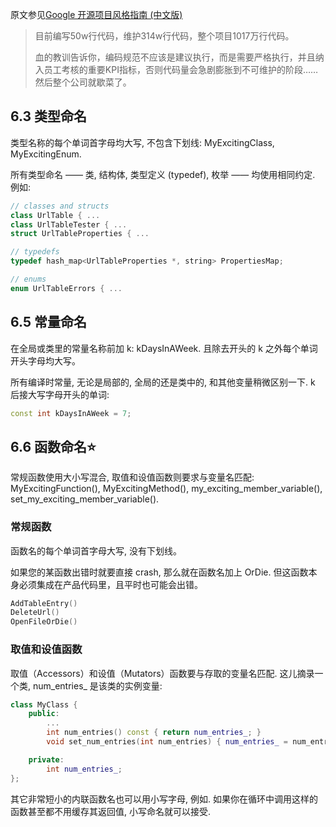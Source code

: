 原文参见[Google 开源项目风格指南 (中文版)](https://link.zhihu.com/?target=http%3A//zh-google-styleguide.readthedocs.io/en/latest/)

> 目前编写50w行代码，维护314w行代码，整个项目1017万行代码。
>
> 血的教训告诉你，编码规范不应该是建议执行，而是需要严格执行，并且纳入员工考核的重要KPI指标，否则代码量会急剧膨胀到不可维护的阶段……然后整个公司就歇菜了。



## 6.3 类型命名

类型名称的每个单词首字母均大写, 不包含下划线: MyExcitingClass, MyExcitingEnum.

所有类型命名 —— 类, 结构体, 类型定义 (typedef), 枚举 —— 均使用相同约定. 例如:

```c++
// classes and structs
class UrlTable { ...
class UrlTableTester { ...
struct UrlTableProperties { ...

// typedefs
typedef hash_map<UrlTableProperties *, string> PropertiesMap;

// enums
enum UrlTableErrors { ...
```







## 6.5 常量命名

在全局或类里的常量名称前加 k: kDaysInAWeek. 且除去开头的 k 之外每个单词开头字母均大写。

所有编译时常量, 无论是局部的, 全局的还是类中的, 和其他变量稍微区别一下. k 后接大写字母开头的单词:

```c++
const int kDaysInAWeek = 7;
```





## 6.6 函数命名⭐

常规函数使用大小写混合, 取值和设值函数则要求与变量名匹配: MyExcitingFunction(), MyExcitingMethod(), my_exciting_member_variable(), set_my_exciting_member_variable().



### 常规函数

函数名的每个单词首字母大写, 没有下划线。

如果您的某函数出错时就要直接 crash, 那么就在函数名加上 OrDie. 但这函数本身必须集成在产品代码里，且平时也可能会出错。

```c++
AddTableEntry()
DeleteUrl()
OpenFileOrDie()
```



### 取值和设值函数

取值（Accessors）和设值（Mutators）函数要与存取的变量名匹配. 这儿摘录一个类, num_entries_ 是该类的实例变量:

```c++
class MyClass {
    public:
        ...
        int num_entries() const { return num_entries_; }
        void set_num_entries(int num_entries) { num_entries_ = num_entries; }

    private:
        int num_entries_;
};
```

其它非常短小的内联函数名也可以用小写字母, 例如. 如果你在循环中调用这样的函数甚至都不用缓存其返回值, 小写命名就可以接受.





